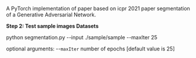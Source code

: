 A PyTorch implementation of paper based on icpr 2021 paper segmentation of a Generative Adversarial Network.

**Step 2: Test sample images Datasets**

python segmentation.py --input ./sample/sample --maxIter 25

optional arguments:
--`maxIter`             number of epochs [default value is 25]

